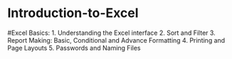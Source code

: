 # Introduction-to-Excel

#Excel Basics:
    1.	Understanding the Excel interface
    2.	Sort and Filter
    3.	Report Making: Basic, Conditional and Advance Formatting
    4.	Printing and Page Layouts
    5.	Passwords and Naming Files
